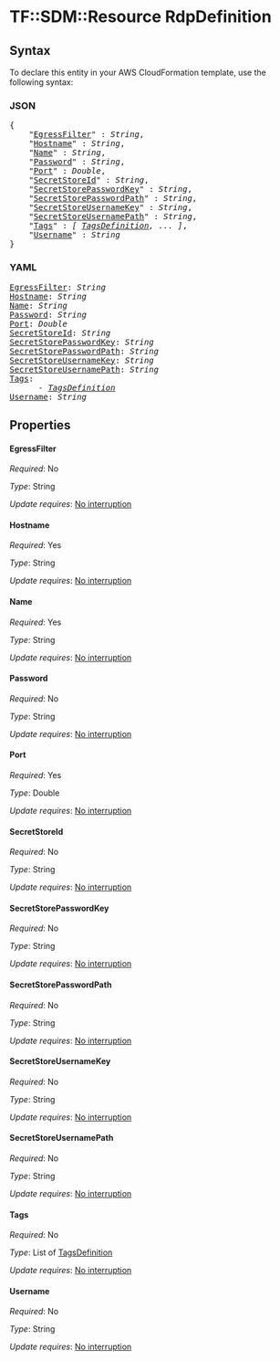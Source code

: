 # TF::SDM::Resource RdpDefinition

## Syntax

To declare this entity in your AWS CloudFormation template, use the following syntax:

### JSON

<pre>
{
    "<a href="#egressfilter" title="EgressFilter">EgressFilter</a>" : <i>String</i>,
    "<a href="#hostname" title="Hostname">Hostname</a>" : <i>String</i>,
    "<a href="#name" title="Name">Name</a>" : <i>String</i>,
    "<a href="#password" title="Password">Password</a>" : <i>String</i>,
    "<a href="#port" title="Port">Port</a>" : <i>Double</i>,
    "<a href="#secretstoreid" title="SecretStoreId">SecretStoreId</a>" : <i>String</i>,
    "<a href="#secretstorepasswordkey" title="SecretStorePasswordKey">SecretStorePasswordKey</a>" : <i>String</i>,
    "<a href="#secretstorepasswordpath" title="SecretStorePasswordPath">SecretStorePasswordPath</a>" : <i>String</i>,
    "<a href="#secretstoreusernamekey" title="SecretStoreUsernameKey">SecretStoreUsernameKey</a>" : <i>String</i>,
    "<a href="#secretstoreusernamepath" title="SecretStoreUsernamePath">SecretStoreUsernamePath</a>" : <i>String</i>,
    "<a href="#tags" title="Tags">Tags</a>" : <i>[ <a href="tagsdefinition.md">TagsDefinition</a>, ... ]</i>,
    "<a href="#username" title="Username">Username</a>" : <i>String</i>
}
</pre>

### YAML

<pre>
<a href="#egressfilter" title="EgressFilter">EgressFilter</a>: <i>String</i>
<a href="#hostname" title="Hostname">Hostname</a>: <i>String</i>
<a href="#name" title="Name">Name</a>: <i>String</i>
<a href="#password" title="Password">Password</a>: <i>String</i>
<a href="#port" title="Port">Port</a>: <i>Double</i>
<a href="#secretstoreid" title="SecretStoreId">SecretStoreId</a>: <i>String</i>
<a href="#secretstorepasswordkey" title="SecretStorePasswordKey">SecretStorePasswordKey</a>: <i>String</i>
<a href="#secretstorepasswordpath" title="SecretStorePasswordPath">SecretStorePasswordPath</a>: <i>String</i>
<a href="#secretstoreusernamekey" title="SecretStoreUsernameKey">SecretStoreUsernameKey</a>: <i>String</i>
<a href="#secretstoreusernamepath" title="SecretStoreUsernamePath">SecretStoreUsernamePath</a>: <i>String</i>
<a href="#tags" title="Tags">Tags</a>: <i>
      - <a href="tagsdefinition.md">TagsDefinition</a></i>
<a href="#username" title="Username">Username</a>: <i>String</i>
</pre>

## Properties

#### EgressFilter

_Required_: No

_Type_: String

_Update requires_: [No interruption](https://docs.aws.amazon.com/AWSCloudFormation/latest/UserGuide/using-cfn-updating-stacks-update-behaviors.html#update-no-interrupt)

#### Hostname

_Required_: Yes

_Type_: String

_Update requires_: [No interruption](https://docs.aws.amazon.com/AWSCloudFormation/latest/UserGuide/using-cfn-updating-stacks-update-behaviors.html#update-no-interrupt)

#### Name

_Required_: Yes

_Type_: String

_Update requires_: [No interruption](https://docs.aws.amazon.com/AWSCloudFormation/latest/UserGuide/using-cfn-updating-stacks-update-behaviors.html#update-no-interrupt)

#### Password

_Required_: No

_Type_: String

_Update requires_: [No interruption](https://docs.aws.amazon.com/AWSCloudFormation/latest/UserGuide/using-cfn-updating-stacks-update-behaviors.html#update-no-interrupt)

#### Port

_Required_: Yes

_Type_: Double

_Update requires_: [No interruption](https://docs.aws.amazon.com/AWSCloudFormation/latest/UserGuide/using-cfn-updating-stacks-update-behaviors.html#update-no-interrupt)

#### SecretStoreId

_Required_: No

_Type_: String

_Update requires_: [No interruption](https://docs.aws.amazon.com/AWSCloudFormation/latest/UserGuide/using-cfn-updating-stacks-update-behaviors.html#update-no-interrupt)

#### SecretStorePasswordKey

_Required_: No

_Type_: String

_Update requires_: [No interruption](https://docs.aws.amazon.com/AWSCloudFormation/latest/UserGuide/using-cfn-updating-stacks-update-behaviors.html#update-no-interrupt)

#### SecretStorePasswordPath

_Required_: No

_Type_: String

_Update requires_: [No interruption](https://docs.aws.amazon.com/AWSCloudFormation/latest/UserGuide/using-cfn-updating-stacks-update-behaviors.html#update-no-interrupt)

#### SecretStoreUsernameKey

_Required_: No

_Type_: String

_Update requires_: [No interruption](https://docs.aws.amazon.com/AWSCloudFormation/latest/UserGuide/using-cfn-updating-stacks-update-behaviors.html#update-no-interrupt)

#### SecretStoreUsernamePath

_Required_: No

_Type_: String

_Update requires_: [No interruption](https://docs.aws.amazon.com/AWSCloudFormation/latest/UserGuide/using-cfn-updating-stacks-update-behaviors.html#update-no-interrupt)

#### Tags

_Required_: No

_Type_: List of <a href="tagsdefinition.md">TagsDefinition</a>

_Update requires_: [No interruption](https://docs.aws.amazon.com/AWSCloudFormation/latest/UserGuide/using-cfn-updating-stacks-update-behaviors.html#update-no-interrupt)

#### Username

_Required_: No

_Type_: String

_Update requires_: [No interruption](https://docs.aws.amazon.com/AWSCloudFormation/latest/UserGuide/using-cfn-updating-stacks-update-behaviors.html#update-no-interrupt)

